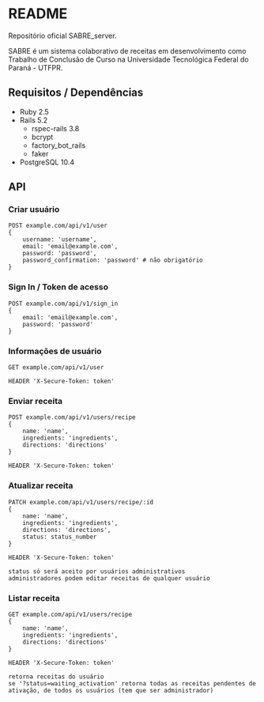 # README

Repositório oficial SABRE_server.

SABRE é um sistema colaborativo de receitas em desenvolvimento como Trabalho de Conclusão de Curso na Universidade Tecnológica Federal do Paraná - UTFPR.

## Requisitos / Dependências

* Ruby 2.5
* Rails 5.2
  * rspec-rails 3.8
  * bcrypt
  * factory_bot_rails
  * faker
* PostgreSQL 10.4


## API

### Criar usuário
```
POST example.com/api/v1/user
{
    username: 'username',
    email: 'email@example.com',
    password: 'password',
    password_confirmation: 'password' # não obrigatório
}
```

### Sign In / Token de acesso
```
POST example.com/api/v1/sign_in
{
    email: 'email@example.com',
    password: 'password'
}
```

### Informações de usuário
```
GET example.com/api/v1/user

HEADER 'X-Secure-Token: token'
```

### Enviar receita
```
POST example.com/api/v1/users/recipe
{
    name: 'name',
    ingredients: 'ingredients',
    directions: 'directions'
}

HEADER 'X-Secure-Token: token'
```

### Atualizar receita
```
PATCH example.com/api/v1/users/recipe/:id
{
    name: 'name',
    ingredients: 'ingredients',
    directions: 'directions',
    status: status_number
}

HEADER 'X-Secure-Token: token'

status só será aceito por usuários administrativos
administradores podem editar receitas de qualquer usuário
```

### Listar receita
```
GET example.com/api/v1/users/recipe
{
    name: 'name',
    ingredients: 'ingredients',
    directions: 'directions'
}

HEADER 'X-Secure-Token: token'

retorna receitas do usuário
se '?status=waiting_activation' retorna todas as receitas pendentes de ativação, de todos os usuários (tem que ser administrador)
```
